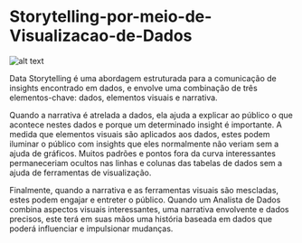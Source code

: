 # Storytelling-por-meio-de-Visualizacao-de-Dados

![alt text](https://thumbor.forbes.com/thumbor/960x0/https%3A%2F%2Fblogs-images.forbes.com%2Fbrentdykes%2Ffiles%2F2016%2F03%2Fnew_data_storytelling_slices.jpg)

Data Storytelling é uma abordagem estruturada para a comunicação de insights encontrado em dados, e envolve uma combinação de três elementos-chave: dados, elementos visuais e narrativa.

Quando a narrativa é atrelada a dados, ela ajuda a explicar ao público o que acontece nestes dados e porque um determinado insight é importante. A medida que elementos visuais são aplicados aos dados, estes podem iluminar o público com insights que eles normalmente não veriam sem a ajuda de gráficos. Muitos padrões e pontos fora da curva interessantes permaneceriam ocultos nas linhas e colunas das tabelas de dados sem a ajuda de ferramentas de visualização.

Finalmente, quando a narrativa e as ferramentas visuais são mescladas, estes podem engajar e entreter o público. Quando um Analista de Dados combina aspectos visuais interessantes, uma narrativa envolvente e dados precisos, este terá em suas mãos uma história baseada em dados que poderá influenciar e impulsionar mudanças.


